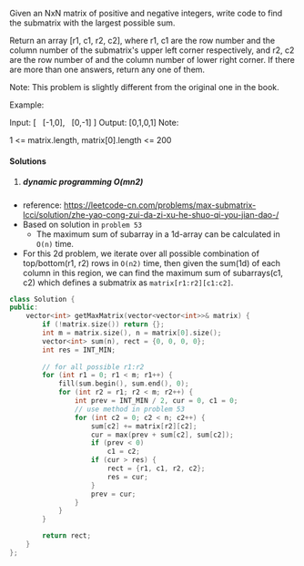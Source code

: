 Given an NxN matrix of positive and negative integers, write code to find the submatrix with the largest possible sum.

Return an array [r1, c1, r2, c2], where r1, c1 are the row number and the column number of the submatrix's upper left corner respectively, and r2, c2 are the row number of and the column number of lower right corner. If there are more than one answers, return any one of them.

Note: This problem is slightly different from the original one in the book.

Example:

Input:
[
   [-1,0],
   [0,-1]
]
Output: [0,1,0,1]
Note:

1 <= matrix.length, matrix[0].length <= 200


#### Solutions

1. ##### dynamic programming O(mn2)

- reference: https://leetcode-cn.com/problems/max-submatrix-lcci/solution/zhe-yao-cong-zui-da-zi-xu-he-shuo-qi-you-jian-dao-/
- Based on solution in `problem 53`
    - The maximum sum of subarray in a 1d-array can be calculated in `O(n)` time.
- For this 2d problem, we iterate over all possible combination of top/bottom(r1, r2) rows in `O(n2)` time, then given the sum(1d) of each column in this region, we can find the maximum sum of subarrays(c1, c2) which defines a submatrix as `matrix[r1:r2][c1:c2]`.  

```c++
class Solution {
public:
    vector<int> getMaxMatrix(vector<vector<int>>& matrix) {
        if (!matrix.size()) return {};
        int m = matrix.size(), n = matrix[0].size();
        vector<int> sum(n), rect = {0, 0, 0, 0};
        int res = INT_MIN;
        
        // for all possible r1:r2
        for (int r1 = 0; r1 < m; r1++) {
            fill(sum.begin(), sum.end(), 0);
            for (int r2 = r1; r2 < m; r2++) {
                int prev = INT_MIN / 2, cur = 0, c1 = 0;
                // use method in problem 53
                for (int c2 = 0; c2 < n; c2++) {
                    sum[c2] += matrix[r2][c2];
                    cur = max(prev + sum[c2], sum[c2]);
                    if (prev < 0)
                        c1 = c2;
                    if (cur > res) {
                        rect = {r1, c1, r2, c2};
                        res = cur;
                    }
                    prev = cur;
                }
            }
        }

        return rect;
    }
};
```